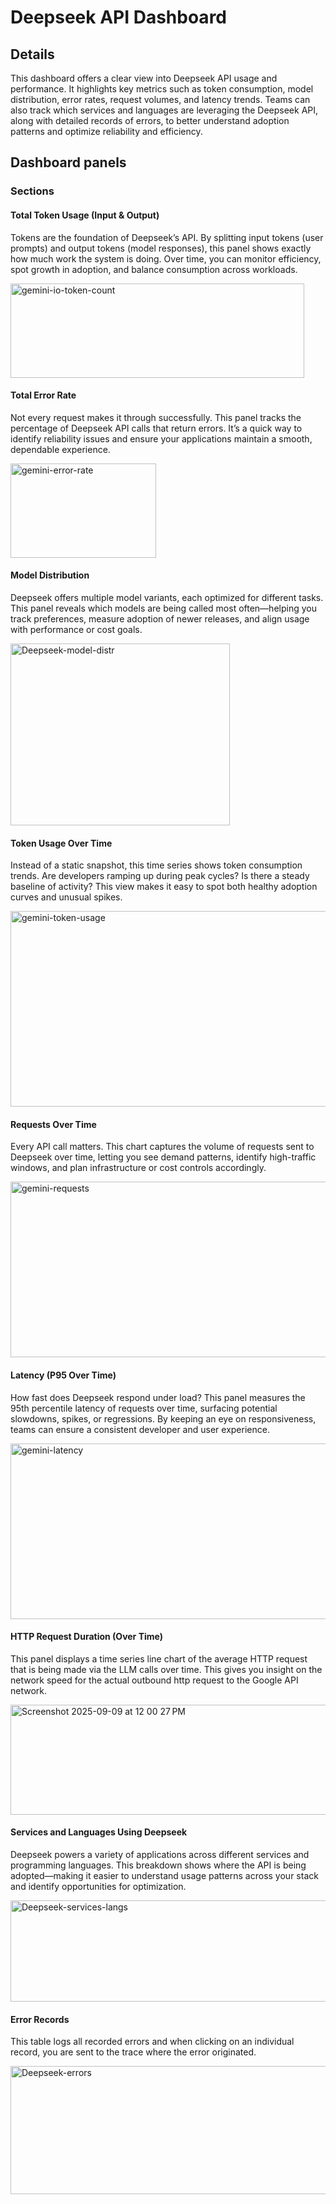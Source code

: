 # Deepseek API Dashboard

## Details

This dashboard offers a clear view into Deepseek API usage and performance. It highlights key metrics such as token consumption, model distribution, error rates, request volumes, and latency trends. Teams can also track which services and languages are leveraging the Deepseek API, along with detailed records of errors, to better understand adoption patterns and optimize reliability and efficiency.


## Dashboard panels

### Sections

#### Total Token Usage (Input & Output)

Tokens are the foundation of Deepseek’s API. By splitting input tokens (user prompts) and output tokens (model responses), this panel shows exactly how much work the system is doing. Over time, you can monitor efficiency, spot growth in adoption, and balance consumption across workloads.

<img width="470" height="151" alt="gemini-io-token-count" src="https://github.com/user-attachments/assets/1f13435e-e926-4c70-9e13-804f10f6fc48" />



#### Total Error Rate

Not every request makes it through successfully. This panel tracks the percentage of Deepseek API calls that return errors. It’s a quick way to identify reliability issues and ensure your applications maintain a smooth, dependable experience.

<img width="233" height="151" alt="gemini-error-rate" src="https://github.com/user-attachments/assets/3648b04d-3370-41e0-8083-0f3fc93b54ce" />



#### Model Distribution

Deepseek offers multiple model variants, each optimized for different tasks. This panel reveals which models are being called most often—helping you track preferences, measure adoption of newer releases, and align usage with performance or cost goals.

<img width="351" height="291" alt="Deepseek-model-distr" src="https://github.com/user-attachments/assets/b08a33ad-8fdd-4c87-b0b8-f943381c0a94" />



#### Token Usage Over Time

Instead of a static snapshot, this time series shows token consumption trends. Are developers ramping up during peak cycles? Is there a steady baseline of activity? This view makes it easy to spot both healthy adoption curves and unusual spikes.

<img width="683" height="313" alt="gemini-token-usage" src="https://github.com/user-attachments/assets/b316a274-89f5-4452-b2e0-ea81a187a382" />


#### Requests Over Time

Every API call matters. This chart captures the volume of requests sent to Deepseek over time, letting you see demand patterns, identify high-traffic windows, and plan infrastructure or cost controls accordingly.

<img width="708" height="281" alt="gemini-requests" src="https://github.com/user-attachments/assets/4f060da9-3297-447c-89b8-730f28e39a47" />


#### Latency (P95 Over Time)

How fast does Deepseek respond under load? This panel measures the 95th percentile latency of requests over time, surfacing potential slowdowns, spikes, or regressions. By keeping an eye on responsiveness, teams can ensure a consistent developer and user experience.

<img width="708" height="281" alt="gemini-latency" src="https://github.com/user-attachments/assets/3c909491-7dfd-4a0d-8fcb-2b88cc8ff58d" />

#### HTTP Request Duration (Over Time)

This panel displays a time series line chart of the average HTTP request that is being made via the LLM calls over time. This gives you insight on the network speed for the actual outbound http request to the Google API network. 

<img width="598" height="176" alt="Screenshot 2025-09-09 at 12 00 27 PM" src="https://github.com/user-attachments/assets/ef061331-0b4b-4e25-a50b-fe0c8a771045" />

#### Services and Languages Using Deepseek

Deepseek powers a variety of applications across different services and programming languages. This breakdown shows where the API is being adopted—making it easier to understand usage patterns across your stack and identify opportunities for optimization.

<img width="713" height="162" alt="Deepseek-services-langs" src="https://github.com/user-attachments/assets/ecf818df-f496-44bc-9a4b-5baf704e5f39" />




#### Error Records

This table logs all recorded errors and when clicking on an individual record, you are sent to the trace where the error originated.

<img width="707" height="205" alt="Deepseek-errors" src="https://github.com/user-attachments/assets/a66ce9cc-ba0a-47e0-a805-3f941783147f" />










